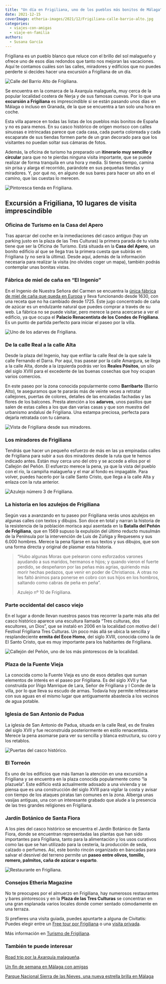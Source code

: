 ```yaml
---
title: "Un día en Frigiliana, uno de los pueblos más bonitos de Málaga"
date: 2021-12-15
coverImage: etheria-images/2021/12/Frigiliana-calle-barrio-alto.jpg
categories: 
  - viajes-con-amigas
  - viaje-en-familia
authors: 
  - Susana García
---
```


Frigiliana es un pueblo blanco que reluce con el brillo del sol malagueño y ofrece uno de esos días redondos que tanto nos mejoran las vacaciones. Aquí te contamos cuáles son las calles, miradores y edificios que no puedes perderte si decides hacer una excursión a Frigiliana de un día.

![Calle del Barrio Alto de Frigiliana.](etheria-images/2021/12/Frigiliana-calle-barrio-alto.jpg "Calle del Barrio Alto de Frigiliana. © Susana García")

Se encuentra en la comarca de la Axarquía malagueña, muy cerca de la popular localidad 
costera de Nerja y de sus famosas cuevas. Por lo que una **excursión a Frigiliana** es 
imprescindible si se están pasando unos días en Málaga o incluso en Granada, de la que 
se encuentra a tan solo una hora en coche. 

Esta villa aparece en todas las listas de los pueblos más bonitos de España y no es para 
menos. En su casco histórico de origen morisco con calles sinuosas e intrincadas parece 
que cada casa, cada puerta coloreada y cada escaparate de sus tiendas formen parte de un 
gran decorado para que los visitantes no puedan soltar sus cámaras de fotos. 

Además, la oficina de turismo ha preparado un **itinerario muy sencillo y circular** 
para que no te pierdas ninguna visita importante, que se puede realizar de forma 
tranquila en una hora y media. Si tienes tiempo, camina sin prisa y alarga el recorrido, 
parándote en sus pequeñas tiendas y miradores. Y, por qué no, en alguno de sus bares 
para hacer un alto en el camino, que las cuestas lo merecen. 

![Pintoresca tienda en Frigiliana.](etheria-images/2021/12/Frigiliana-tienda.jpg "Pintoresca tienda del caso histórico. © SG")

## Excursión a Frigiliana, 10 lugares de visita imprescindible

### Oficina de Turismo en la Casa del Apero

Tras aparcar del coche en la inmediaciones del casco antiguo (hay un parking justo en la 
plaza de las Tres Culturas) la primera parada de tu visita tiene que ser la Oficina de 
Turismo. Está situada en la **Casa del Apero**, un bonito edificio al que se llega tras 
la primera cuesta que subirás en Frigiliana (y no será la última). Desde aquí, además de 
la información necesaria para realizar la visita (no olvides coger un mapa), también 
podrás contemplar unas bonitas vistas. 

### Fábrica de miel de caña en “El Ingenio”

En el Ingenio de Nuestra Señora del Carmen se encuentra la [única fábrica de miel de 
caña que queda en Europa](https://mieldelatorre.com/mieldecana/) y lleva funcionando 
desde 1630, con una receta que no ha cambiado desde 1725. Este jugo concentrado de caña 
de azúcar es un endulzante natural que puedes comprar a través de su web. La fábrica no 
se puede visitar, pero merece la pena acercarse a ver el edificio, ya que ocupa el 
**Palacio Renacentista de los Condes de Frigiliana**. Es un punto de partida perfecto 
para iniciar el paseo por la villa. 

![Uno de los adarves de Frigiliana.](etheria-images/2021/12/Frigiliana-adarve-683x1024.jpg "Uno de los adarves de Frigiliana. © SG")

### De la calle Real a la calle Alta

Desde la plaza del Ingenio, hay que enfilar la calle Real de la que sale la calle 
Fernando el Darra. Por aquí, tras pasear por la calle Amargura, se llega a la calle 
Alta, donde a la izquierda podrás ver los **Reales Pósitos**, un silo del siglo XVIII 
para el excedente de las buenas cosechas que hoy ocupan varios comercios. 

En este paseo por la zona conocida popularmente como **Barribarto** (Barrio Alto), te 
aseguramos que te pararás más de veinte veces a retratar callejones, puertas de colores, 
detalles de las encaladas fachadas y las flores de los balcones. Presta atención a los 
**adarves**, unos pasillos que salen de estas calles a los que dan varias casas y que 
son muestra del urbanismo andalusí de Frigiliana. Una estampa preciosa, perfecta para 
dejarla retratada con tu cámara. 

![Vista de Frigiliana desde sus miradores.](etheria-images/2021/12/Frigiliana-mirador.jpg "Vista de Frigiliana desde sus miradores. © SG")

### Los miradores de Frigiliana

Tendrás que hacer un pequeño esfuerzo de más en las ya empinadas calles de Frigiliana 
para subir a sus dos miradores desde la ruta que te hemos indicado antes. Están muy 
cerca uno del otro y se accede a ellos por el Callejón del Peñón. El esfuerzo merece la 
pena, ya que la vista del pueblo con el río, la campiña malagueña y el mar al fondo es 
impagable. Para volver, puedes hacerlo por la calle Santo Cristo, que llega a la calle 
Alta y enlaza con la ruta anterior. 

![Azulejo número 3 de Frigiliana.](etheria-images/2021/12/Frigiliana-azulejos.jpg "Azulejo número 3 de Frigiliana. © SG")

### La historia en los azulejos de Frigiliana

Según vas a avanzando en tu paseo por Frigiliana verás unos azulejos en algunas calles 
con textos y dibujos. Son doce en total y narran la historia de la resistencia de la 
población morisca aquí asentada en la **Batalla del Peñón de Frigiliana**, que en 1569 
supuso la expulsión del último reducto musulmán de la Península por la intervención de 
Luis de Zúñiga y Requesens y sus 6.000 hombres. Merece la pena fijarse en sus textos y 
sus dibujos, que son una forma directa y original de plasmar esta historia. 

> “Hubo algunas Moras que pelearon cono esforzados varones ayudando a sus maridos, 
> hermanos e hijos; y quando vieron el fuerte perdido, se despeñaron por las peñas más 
> agrias, quiriendo más morir hechas pedazos, que venir en poder de Christianos. A otras 
> no les faltó ánimos para ponerse en cobro con sus hijos en los hombros, saltando como 
> cabras de peña en peña”. 
> 
> Azulejo nº 10 de Frigiliana.

### Parte occidental del casco viejo

En el lugar a donde llevan nuestros pasos tras recorrer la parte más alta del casco 
histórico aparece una escultura llamada “Tres culturas, dos escultores, un Dios”, que se 
instaló en 2006 en la localidad con motivo del I Festival Frigiliana Tres Culturas. Un 
poco más allá se ubica la sencilla y resplandeciente **ermita del Ecce Homo**, del siglo 
XVIII, conocida como la de El Santo Cristo, que es muy importante para los habitantes de 
Frigiliana. 

![Callejón del Peñón, uno de los más pintorescos de la localidad.](etheria-images/2021/12/Frigiliana-callejon-del-penon-576x1024.jpg "Callejón del Peñón, uno de los más pintorescos de la localidad. © Fran Fernández")

### Plaza de la Fuente Vieja

La conocida como la Fuente Vieja es uno de esos detalles que suman elementos de interés 
en el paseo por Frigiliana. Es del siglo XVII y fue construida por Íñigo Manrique de 
Lara, Señor de Frigiliana y I Conde de la villa, por lo que lleva su escudo de armas. 
Todavía hoy permite refrescarse con sus aguas en el mismo lugar que antiguamente 
abastecía a los vecinos de agua potable. 

### Iglesia de San Antonio de Padua

La iglesia de San Antonio de Padua, situada en la calle Real, es de finales del siglo 
XVII y fue reconstruida posteriormente en estilo renacentista. Merece la pena asomarse 
para ver su sencilla y blanca estructura, su coro y los retablos. 

![Puertas del casco histórico.](etheria-images/2021/12/Frigiliana-puertas.jpg "Puertas del casco histórico. © SG")

### El Torreón

Es uno de los edificios que más llaman la atención en una excursión a Frigiliana y se 
encuentra en la plaza conocida popularmente como “la plazuela”. Este edificio está 
actualmente adosado a una vivienda y se piensa que es una construcción del siglo XVIII 
para vigilar la costa y avisar con tiempo de los ataques piratas tan comunes en la zona. 
Alberga unas vasijas antiguas, una con un interesante grabado que alude a la presencia 
de las tres grandes religiones en Frigiliana. 

### Jardín Botánico de Santa Fiora

A los pies del casco histórico se encuentra el Jardín Botánico de Santa Fiora, donde se 
encuentran representadas las plantas que han sido importantes para Frigiliana, tanto 
para la alimentación y los usos curativos como las que se han utilizado para la 
cestería, la producción de seda, calzado o perfumes. Así, este bonito rincón organizado 
en bancadas para salvar el desnivel del terreno permite un **paseo entre olivos, 
tomillo, romero, palmitos, caña de azúcar o esparto**. 

![Restaurante en Frigiliana.](etheria-images/2021/12/Frigiliana-restaurante.jpg "Restaurante en Frigiliana. © SG")

### Consejos Etheria Magazine

No te preocupes por el almuerzo en Frigiliana, hay numerosos restaurantes y bares 
pintorescos y en la **Plaza de las Tres Culturas** se concentran en una gran esplanada 
varios locales donde comer sentado cómodamente en una terraza. 

Si prefieres una visita guiada, puedes apuntarte a alguna de Civitatis: Puedes elegir 
entre un [Free tour por 
Frigiliana](https://www.civitatis.com/es/frigiliana/free-tour-frigiliana/?aid=10211) o 
una [visita 
privada](https://www.civitatis.com/es/frigiliana/tour-privado-frigiliana/?aid=10211). 

Más información en [Turismo de Frigiliana](https://www.turismofrigiliana.es/es/). 

### También te puede interesar

[Road trip por la Axarquía 
malagueña](https://etheriamagazine.com/2020/06/19/road-trip-viajar-sola-amigas-mejor-ruta-axarquia-malaga/). 

[Un fin de semana en Málaga con 
amigas](https://etheriamagazine.com/2021/05/03/fin-de-semana-con-amigas-en-malaga/) 

[Parque Nacional Sierra de las Nieves, una nueva estrella brilla en 
Málaga](https://etheriamagazine.com/2021/06/26/revista-viajes-que-ver-parque-sierra-de-nieves/)

